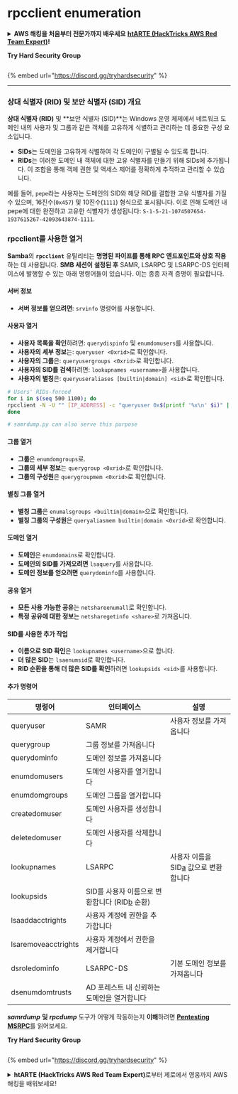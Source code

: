 # rpcclient enumeration

<details>

<summary><strong>AWS 해킹을 처음부터 전문가까지 배우세요</strong> <a href="https://training.hacktricks.xyz/courses/arte"><strong>htARTE (HackTricks AWS Red Team Expert)</strong></a><strong>!</strong></summary>

* **사이버 보안 회사**에서 일하시나요? **HackTricks에서 귀사를 광고**하고 싶으신가요? 혹은 **PEASS의 최신 버전에 액세스하거나 HackTricks를 PDF로 다운로드**하고 싶으신가요? [**SUBSCRIPTION PLANS**](https://github.com/sponsors/carlospolop)를 확인해보세요!
* [**The PEASS Family**](https://opensea.io/collection/the-peass-family)를 발견해보세요, 저희의 독점적인 [**NFTs**](https://opensea.io/collection/the-peass-family) 컬렉션
* [**공식 PEASS & HackTricks 스왹**](https://peass.creator-spring.com)을 받아보세요
* **💬** [**Discord 그룹**](https://discord.gg/hRep4RUj7f)에 **가입**하거나 [**텔레그램 그룹**](https://t.me/peass)에 가입하시거나 **트위터** 🐦[**@carlospolopm**](https://twitter.com/hacktricks_live)**를 팔로우**하세요.
* **해킹 요령을 공유하고 싶으시다면 [hacktricks repo](https://github.com/carlospolop/hacktricks)와 [hacktricks-cloud repo](https://github.com/carlospolop/hacktricks-cloud)로 PR을 제출**해주세요.

</details>

**Try Hard Security Group**

<figure><img src="../.gitbook/assets/telegram-cloud-document-1-5159108904864449420.jpg" alt=""><figcaption></figcaption></figure>

{% embed url="https://discord.gg/tryhardsecurity" %}

***

### 상대 식별자 (RID) 및 보안 식별자 (SID) 개요

**상대 식별자 (RID)** 및 **보안 식별자 (SID)**는 Windows 운영 체제에서 네트워크 도메인 내의 사용자 및 그룹과 같은 객체를 고유하게 식별하고 관리하는 데 중요한 구성 요소입니다.

- **SIDs**는 도메인을 고유하게 식별하여 각 도메인이 구별될 수 있도록 합니다.
- **RIDs**는 이러한 도메인 내 객체에 대한 고유 식별자를 만들기 위해 SIDs에 추가됩니다. 이 조합을 통해 객체 권한 및 액세스 제어를 정확하게 추적하고 관리할 수 있습니다.

예를 들어, `pepe`라는 사용자는 도메인의 SID와 해당 RID를 결합한 고유 식별자를 가질 수 있으며, 16진수(`0x457`) 및 10진수(`1111`) 형식으로 표시됩니다. 이로 인해 도메인 내 pepe에 대한 완전하고 고유한 식별자가 생성됩니다: `S-1-5-21-1074507654-1937615267-42093643874-1111`.


### **rpcclient를 사용한 열거**

**Samba**의 **`rpcclient`** 유틸리티는 **명명된 파이프를 통해 RPC 엔드포인트와 상호 작용**하는 데 사용됩니다. **SMB 세션이 설정된 후** SAMR, LSARPC 및 LSARPC-DS 인터페이스에 발행할 수 있는 아래 명령어들이 있습니다. 이는 종종 자격 증명이 필요합니다.

#### 서버 정보

* **서버 정보를 얻으려면**: `srvinfo` 명령어를 사용합니다.

#### 사용자 열거

* **사용자 목록을 확인**하려면: `querydispinfo` 및 `enumdomusers`를 사용합니다.
* **사용자의 세부 정보**는: `queryuser <0xrid>`로 확인합니다.
* **사용자의 그룹**은: `queryusergroups <0xrid>`로 확인합니다.
* **사용자의 SID를 검색**하려면: `lookupnames <username>`을 사용합니다.
* **사용자의 별칭**은: `queryuseraliases [builtin|domain] <sid>`로 확인합니다.
```bash
# Users' RIDs-forced
for i in $(seq 500 1100); do
rpcclient -N -U "" [IP_ADDRESS] -c "queryuser 0x$(printf '%x\n' $i)" | grep "User Name\|user_rid\|group_rid" && echo "";
done

# samrdump.py can also serve this purpose
```
#### 그룹 열거

* **그룹**은 `enumdomgroups`로.
* **그룹의 세부 정보**는 `querygroup <0xrid>`로 확인합니다.
* **그룹의 구성원**은 `querygroupmem <0xrid>`로 확인합니다.

#### 별칭 그룹 열거

* **별칭 그룹**은 `enumalsgroups <builtin|domain>`으로 확인합니다.
* **별칭 그룹의 구성원**은 `queryaliasmem builtin|domain <0xrid>`로 확인합니다.

#### 도메인 열거

* **도메인**은 `enumdomains`로 확인합니다.
* **도메인의 SID를 가져오려면** `lsaquery`를 사용합니다.
* **도메인 정보를 얻으려면** `querydominfo`를 사용합니다.

#### 공유 열거

* **모든 사용 가능한 공유**는 `netshareenumall`로 확인합니다.
* **특정 공유에 대한 정보**는 `netsharegetinfo <share>`로 가져옵니다.

#### SID를 사용한 추가 작업

* **이름으로 SID 확인**은 `lookupnames <username>`으로 합니다.
* **더 많은 SID**는 `lsaenumsid`로 확인합니다.
* **RID 순환을 통해 더 많은 SID를 확인**하려면 `lookupsids <sid>`를 사용합니다.

#### **추가 명령어**

| **명령어**           | **인터페이스**                                                                                                                                     | **설명**                                                                                                                           |
| ------------------- | ------------------------------------------------------------------------------------------------------------------------------------------------- | ----------------------------------------------------------------------------------------------------------------------------------------- |
| queryuser           | SAMR                                                                                                                                              | 사용자 정보를 가져옵니다                                                                                                                 |
| querygroup          | 그룹 정보를 가져옵니다                                                                                                                        |                                                                                                                                           |
| querydominfo        | 도메인 정보를 가져옵니다                                                                                                                       |                                                                                                                                           |
| enumdomusers        | 도메인 사용자를 열거합니다                                                                                                                            |                                                                                                                                           |
| enumdomgroups       | 도메인 그룹을 열거합니다                                                                                                                           |                                                                                                                                           |
| createdomuser       | 도메인 사용자를 생성합니다                                                                                                                              |                                                                                                                                           |
| deletedomuser       | 도메인 사용자를 삭제합니다                                                                                                                              |                                                                                                                                           |
| lookupnames         | LSARPC                                                                                                                                            | 사용자 이름을 SID[a](https://learning.oreilly.com/library/view/network-security-assessment/9781491911044/ch08.html#ch08fn8) 값으로 변환합니다 |
| lookupsids          | SID를 사용자 이름으로 변환합니다 (RID[b](https://learning.oreilly.com/library/view/network-security-assessment/9781491911044/ch08.html#ch08fn9) 순환) |                                                                                                                                           |
| lsaaddacctrights    | 사용자 계정에 권한을 추가합니다                                                                                                                      |                                                                                                                                           |
| lsaremoveacctrights | 사용자 계정에서 권한을 제거합니다                                                                                                                 |                                                                                                                                           |
| dsroledominfo       | LSARPC-DS                                                                                                                                         | 기본 도메인 정보를 가져옵니다                                                                                                            |
| dsenumdomtrusts     | AD 포레스트 내 신뢰하는 도메인을 열거합니다                                                                                                     |                                                                                                                                           |

**_samrdump_** **및** **_rpcdump_** 도구가 어떻게 작동하는지 **이해**하려면 [**Pentesting MSRPC**](../135-pentesting-msrpc.md)를 읽어보세요.

**Try Hard Security Group**

<figure><img src="../.gitbook/assets/telegram-cloud-document-1-5159108904864449420.jpg" alt=""><figcaption></figcaption></figure>

{% embed url="https://discord.gg/tryhardsecurity" %}

<details>

<summary><strong>htARTE (HackTricks AWS Red Team Expert)</strong>로부터 제로에서 영웅까지 AWS 해킹을 배워보세요!</summary>

* **사이버 보안 회사**에서 일하시나요? **HackTricks에서 귀하의 회사를 광고**하고 싶으신가요? 또는 **PEASS의 최신 버전에 액세스**하거나 HackTricks를 **PDF로 다운로드**하고 싶으신가요? [**구독 요금제**](https://github.com/sponsors/carlospolop)를 확인해보세요!
* [**The PEASS Family**](https://opensea.io/collection/the-peass-family)를 발견해보세요, 저희의 독점 [**NFTs**](https://opensea.io/collection/the-peass-family) 컬렉션
* [**공식 PEASS & HackTricks 스왹**](https://peass.creator-spring.com)을 얻으세요
* [**💬**](https://emojipedia.org/speech-balloon/) [**Discord 그룹**](https://discord.gg/hRep4RUj7f) 또는 [**텔레그램 그룹**](https://t.me/peass)에 가입하거나 **트위터** 🐦[**@carlospolopm**](https://twitter.com/hacktricks_live)**를 팔로우**하세요.
* **해킹 트릭을 공유하려면 [hacktricks repo](https://github.com/carlospolop/hacktricks) 및 [hacktricks-cloud repo](https://github.com/carlospolop/hacktricks-cloud)**로 PR을 제출하세요.

</details>
